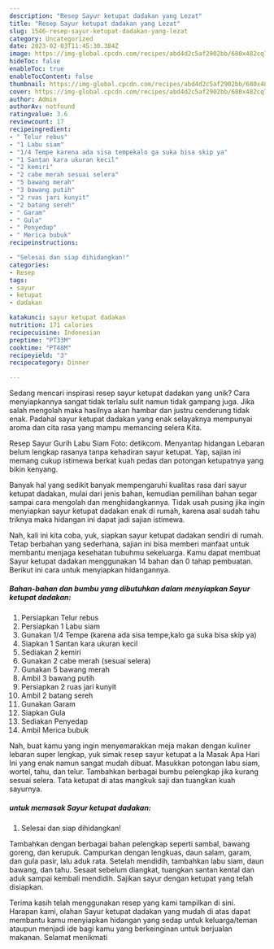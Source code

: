 ```yaml
---
description: "Resep Sayur ketupat dadakan yang Lezat"
title: "Resep Sayur ketupat dadakan yang Lezat"
slug: 1546-resep-sayur-ketupat-dadakan-yang-lezat
category: Uncategorized
date: 2023-02-03T11:45:30.384Z
image: https://img-global.cpcdn.com/recipes/abd4d2c5af2902bb/680x482cq70/sayur-ketupat-dadakan-foto-resep-utama.jpg
hideToc: false
enableToc: true
enableTocContent: false
thumbnail: https://img-global.cpcdn.com/recipes/abd4d2c5af2902bb/680x482cq70/sayur-ketupat-dadakan-foto-resep-utama.jpg
cover: https://img-global.cpcdn.com/recipes/abd4d2c5af2902bb/680x482cq70/sayur-ketupat-dadakan-foto-resep-utama.jpg
author: Admin
authorAv: notfound
ratingvalue: 3.6
reviewcount: 17
recipeingredient:
- " Telur rebus"
- "1 Labu siam"
- "1/4 Tempe karena ada sisa tempekalo ga suka bisa skip ya"
- "1 Santan kara ukuran kecil"
- "2 kemiri"
- "2 cabe merah sesuai selera"
- "5 bawang merah"
- "3 bawang putih"
- "2 ruas jari kunyit"
- "2 batang sereh"
- " Garam"
- " Gula"
- " Penyedap"
- " Merica bubuk"
recipeinstructions:

- "Selesai dan siap dihidangkan!"
categories:
- Resep
tags:
- sayur
- ketupat
- dadakan

katakunci: sayur ketupat dadakan 
nutrition: 171 calories
recipecuisine: Indonesian
preptime: "PT33M"
cooktime: "PT48M"
recipeyield: "3"
recipecategory: Dinner

---
```





Sedang mencari inspirasi resep sayur ketupat dadakan yang unik? Cara menyiapkannya sangat tidak terlalu sulit namun tidak gampang juga. Jika salah mengolah maka hasilnya akan hambar dan justru cenderung tidak enak. Padahal sayur ketupat dadakan yang enak selayaknya mempunyai aroma dan cita rasa yang mampu memancing selera Kita.





Resep Sayur Gurih Labu Siam Foto: detikcom. Menyantap hidangan Lebaran belum lengkap rasanya tanpa kehadiran sayur ketupat. Yap, sajian ini memang cukup istimewa berkat kuah pedas dan potongan ketupatnya yang bikin kenyang.

Banyak hal yang sedikit banyak mempengaruhi kualitas rasa dari sayur ketupat dadakan, mulai dari jenis bahan, kemudian pemilihan bahan segar sampai cara mengolah dan menghidangkannya. Tidak usah pusing jika ingin menyiapkan sayur ketupat dadakan enak di rumah, karena asal sudah tahu triknya maka hidangan ini dapat jadi sajian istimewa.






Nah, kali ini kita coba, yuk, siapkan sayur ketupat dadakan sendiri di rumah. Tetap berbahan yang sederhana, sajian ini bisa memberi manfaat untuk membantu menjaga kesehatan tubuhmu sekeluarga. Kamu dapat membuat Sayur ketupat dadakan menggunakan 14 bahan dan 0 tahap pembuatan. Berikut ini cara untuk menyiapkan hidangannya.

<!--inarticleads1-->

##### Bahan-bahan dan bumbu yang dibutuhkan dalam menyiapkan Sayur ketupat dadakan:

1. Persiapkan  Telur rebus
1. Persiapkan 1 Labu siam
1. Gunakan 1/4 Tempe (karena ada sisa tempe,kalo ga suka bisa skip ya)
1. Siapkan 1 Santan kara ukuran kecil
1. Sediakan 2 kemiri
1. Gunakan 2 cabe merah (sesuai selera)
1. Gunakan 5 bawang merah
1. Ambil 3 bawang putih
1. Persiapkan 2 ruas jari kunyit
1. Ambil 2 batang sereh
1. Gunakan  Garam
1. Siapkan  Gula
1. Sediakan  Penyedap
1. Ambil  Merica bubuk


Nah, buat kamu yang ingin menyemarakkan meja makan dengan kuliner lebaran super lengkap, yuk simak resep sayur ketupat a la Masak Apa Hari Ini yang enak namun sangat mudah dibuat. Masukkan potongan labu siam, wortel, tahu, dan telur. Tambahkan berbagai bumbu pelengkap jika kurang sesuai selera. Tata ketupat di atas mangkuk saji dan tuangkan kuah sayurnya. 

<!--inarticleads2-->

#####  untuk memasak Sayur ketupat dadakan:


1. Selesai dan siap dihidangkan!

Tambahkan dengan berbagai bahan pelengkap seperti sambal, bawang goreng, dan kerupuk. Campurkan dengan lengkuas, daun salam, garam, dan gula pasir, lalu aduk rata. Setelah mendidih, tambahkan labu siam, daun bawang, dan tahu. Sesaat sebelum diangkat, tuangkan santan kental dan aduk sampai kembali mendidih. Sajikan sayur dengan ketupat yang telah disiapkan. 

Terima kasih telah menggunakan resep yang kami tampilkan di sini. Harapan kami, olahan Sayur ketupat dadakan yang mudah di atas dapat membantu kamu menyiapkan hidangan yang sedap untuk keluarga/teman ataupun menjadi ide bagi kamu yang berkeinginan untuk berjualan makanan. Selamat menikmati
